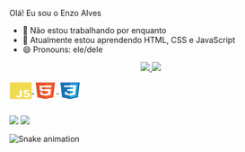 Olá! Eu sou o Enzo Alves

- 🔭 Não estou trabalhando por enquanto
- 🌱 Atualmente estou aprendendo HTML, CSS e JavaScript
- 😄 Pronouns: ele/dele

<div align="center">
  <a href="https://github.com/Vlade908">
  <img height="180em" src="https://github-readme-stats.vercel.app/api?username=Vlade908&show_icons=true&theme=vue-dark&include_all_commits=true&count_private=true"/>
  <img height="180em" src="https://github-readme-stats.vercel.app/api/top-langs/?username=Vlade908&layout=compact&langs_count=7&theme=vue-dark"/>
</div>
  
<div style="display: inline_block"><br>
  <img align="center" alt="Rafa-Js" height="30" width="40" src="https://raw.githubusercontent.com/devicons/devicon/master/icons/javascript/javascript-plain.svg">
  <img align="center" alt="Rafa-HTML" height="30" width="40" src="https://raw.githubusercontent.com/devicons/devicon/master/icons/html5/html5-original.svg">
  <img align="center" alt="Rafa-CSS" height="30" width="40" src="https://raw.githubusercontent.com/devicons/devicon/master/icons/css3/css3-original.svg">
</div>
  
##

<div>  
  <a href = "mailto:contatoenzoalvessantos@gmail.com"><img src="https://img.shields.io/badge/-Gmail-%23333?style=for-the-badge&logo=gmail&logoColor=white" target="_blank"></a>
  <a href="https://www.linkedin.com/in/enzo-alves-dos-santos-souza-439337235/" target="_blank"><img src="https://img.shields.io/badge/-LinkedIn-%230077B5?style=for-the-badge&logo=linkedin&logoColor=white" target="_blank"></a> 
 
  ![Snake animation](https://github.com/Vlade908/rafaballerini/blob/output/github-contribution-grid-snake.svg)
 
</div>
